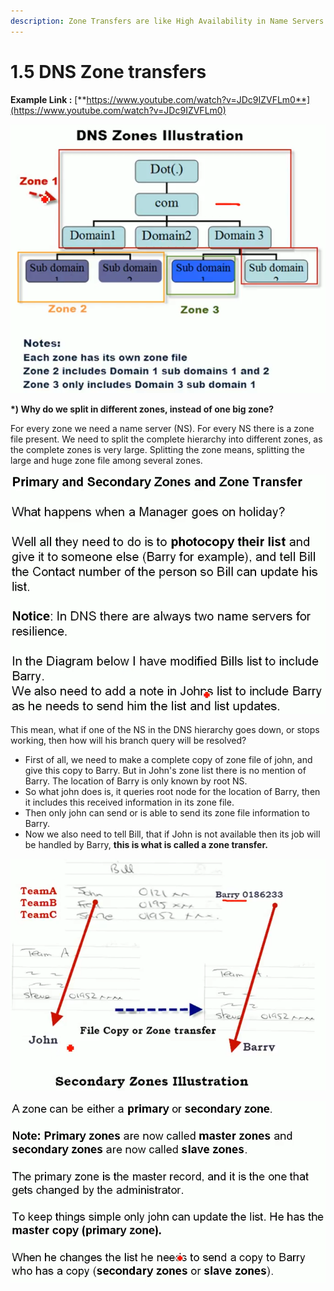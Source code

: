 ```yaml
---
description: Zone Transfers are like High Availability in Name Servers (hierarchy).
---
```


# 1.5 DNS Zone transfers

**Example Link :** [**https://www.youtube.com/watch?v=JDc9IZVFLm0**](https://www.youtube.com/watch?v=JDc9IZVFLm0)

![](../../../.gitbook/assets/image-14.png)

**\*\) Why do we split in different zones, instead of one big zone?**

For every zone we need a name server \(NS\). For every NS there is a zone file present. We need to split the complete hierarchy into different zones, as the complete zones is very large. Splitting the zone means, splitting the large and huge zone file among several zones.

![](../../../.gitbook/assets/image-30.png)

This mean, what if one of the NS in the DNS hierarchy goes down, or stops working, then how will his branch query will be resolved?

* First of all, we need to make a complete copy of zone file of john, and give this copy to Barry. But in John's zone list there is no mention of Barry. The location of Barry is only known by root NS.
* So what john does is, it queries root node for the location of Barry, then it includes this received information in its zone file.
* Then only john can send or is able to send its zone file information to Barry.
* Now we also need to tell Bill, that if John is not available then its job will be handled by  Barry, **this is what is called a zone transfer.**

![](../../../.gitbook/assets/image-60.png)

![](../../../.gitbook/assets/image-73.png)

